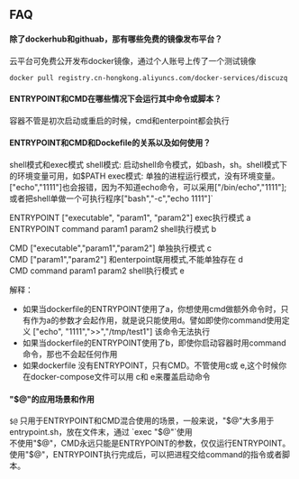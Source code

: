 ## FAQ

#### 除了dockerhub和githuab，那有哪些免费的镜像发布平台？

云平台可免费公开发布docker镜像，通过个人账号上传了一个测试镜像
```
docker pull registry.cn-hongkong.aliyuncs.com/docker-services/discuzq
```

#### ENTRYPOINT和CMD在哪些情况下会运行其中命令或脚本？

容器不管是初次启动或重启的时候，cmd和enterpoint都会执行

#### ENTRYPOINT和CMD和Dockefile的关系以及如何使用？

shell模式和exec模式
shell模式: 启动shell命令模式，如bash，sh。shell模式下的环境变量可用，如$PATH
exec模式: 单独的进程运行模式，没有环境变量。["echo","1111"]也会报错，因为不知道echo命令，可以采用["/bin/echo","1111"];或者把shell单做一个可执行程序["bash","-c","echo 1111"]`

ENTRYPOINT ["executable", "param1", "param2"] exec执行模式   a  
ENTRYPOINT command param1 param2  shell执行模式   b  

CMD ["executable","param1","param2"] 单独执行模式 c  
CMD ["param1","param2"] 和enterpoint联用模式,不能单独存在 d  
CMD command param1 param2  shell执行模式 e  

解释：
 - 如果当dockerfile的ENTRYPOINT使用了a，你想使用cmd做额外命令时，只有作为a的参数才会起作用，就是说只能使用d。譬如即使你command使用定义 ["echo", "1111",">>","/tmp/test1"] 该命令无法执行
 - 如果当dockerfile的ENTRYPOINT使用了b，即使你启动容器时用command命令，那也不会起任何作用
 - 如果dockerfile 没有ENTRYPOINT，只有CMD。不管使用c或 e,这个时候你在docker-compose文件可以用 c和 e来覆盖启动命令


#### "$@"的应用场景和作用

`$@` 只用于ENTRYPOINT和CMD混合使用的场景，一般来说，"$@"大多用于entrypoint.sh，放在文件末，通过 `exec "$@"`使用  
不使用"$@"，CMD永远只能是ENTRYPOINT的参数，仅仅运行ENTRYPOINT。  
使用"$@"，ENTRYPOINT执行完成后，可以把进程交给command的指令或者脚本。

